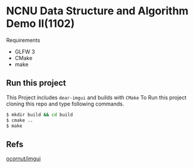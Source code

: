 # NCNU Data Structure and Algorithm Demo II(1102)

Requirements

* GLFW 3
* CMake
* make

## Run this project

This Project includes `dear-imgui` and builds with `CMake`
To Run this project cloning this repo and type following commands.

```bash
$ mkdir build && cd build
$ cmake ..
$ make
```

## Refs
[ocornut/imgui](https://github.com/ocornut/imgui)
